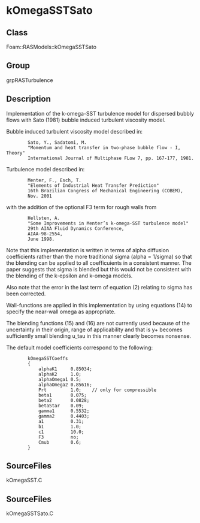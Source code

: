 # kOmegaSSTSato 
## Class
Foam::RASModels::kOmegaSSTSato

## Group
grpRASTurbulence

## Description
Implementation of the k-omega-SST turbulence model for dispersed bubbly
flows with Sato (1981) bubble induced turbulent viscosity model.

Bubble induced turbulent viscosity model described in:
```
        Sato, Y., Sadatomi, M.
        "Momentum and heat transfer in two-phase bubble flow - I, Theory"
        International Journal of Multiphase FLow 7, pp. 167-177, 1981.
```

Turbulence model described in:
```
        Menter, F., Esch, T.
        "Elements of Industrial Heat Transfer Prediction"
        16th Brazilian Congress of Mechanical Engineering (COBEM),
        Nov. 2001
```

with the addition of the optional F3 term for rough walls from
```
        Hellsten, A.
        "Some Improvements in Menter’s k-omega-SST turbulence model"
        29th AIAA Fluid Dynamics Conference,
        AIAA-98-2554,
        June 1998.
```

Note that this implementation is written in terms of alpha diffusion
coefficients rather than the more traditional sigma (alpha = 1/sigma) so
that the blending can be applied to all coefficuients in a consistent
manner.  The paper suggests that sigma is blended but this would not be
consistent with the blending of the k-epsilon and k-omega models.

Also note that the error in the last term of equation (2) relating to
sigma has been corrected.

Wall-functions are applied in this implementation by using equations (14)
to specify the near-wall omega as appropriate.

The blending functions (15) and (16) are not currently used because of the
uncertainty in their origin, range of applicability and that is y+ becomes
sufficiently small blending u_tau in this manner clearly becomes nonsense.

The default model coefficients correspond to the following:
```
        kOmegaSSTCoeffs
        {
            alphaK1     0.85034;
            alphaK2     1.0;
            alphaOmega1 0.5;
            alphaOmega2 0.85616;
            Prt         1.0;    // only for compressible
            beta1       0.075;
            beta2       0.0828;
            betaStar    0.09;
            gamma1      0.5532;
            gamma2      0.4403;
            a1          0.31;
            b1          1.0;
            c1          10.0;
            F3          no;
            Cmub        0.6;
        }
```

## SourceFiles
kOmegaSST.C

## SourceFiles
kOmegaSSTSato.C

